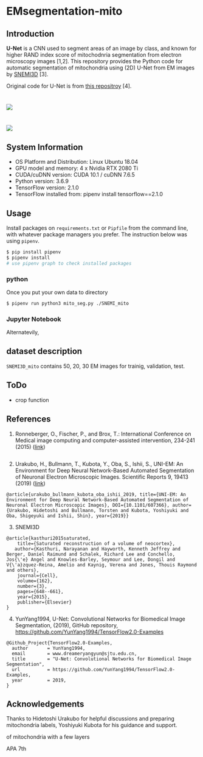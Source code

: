 # EMsegmentation-mito
## Introduction

**U-Net** is a CNN used to segment areas of an image by class, and known for higher RAND index score of mitochodnria segmentation from electron microscopy images [1,2]. This repository provides the Python code for automatic segmentation of mitochondria using (2D) U-Net from EM images by [SNEMI3D](http://brainiac2.mit.edu/SNEMI3D/) [3].

Original code for U-Net is from [this repositroy](https://github.com/YunYang1994/TensorFlow2.0-Examples) [4].

# <img src="画像URL">
# <img src="画像URL">

## System Information

* OS Platform and Distribution: Linux Ubuntu 18.04
* GPU model and memory: 4 x Nvidia RTX 2080 Ti
* CUDA/cuDNN version: CUDA 10.1 / cuDNN 7.6.5
* Python version: 3.6.9
* TensorFlow version: 2.1.0
* TensorFlow installed from: pipenv install tensorflow==2.1.0

## Usage

Install packages on `requirements.txt` or `Pipfile` from the command line, with whatever package managers you prefer. The instruction below was using `pipenv`.

```sh
$ pip install pipenv
$ pipenv install
# use pipenv graph to check installed packages
```

### python
Once you put your own data to directory

```sh
$ pipenv run python3 mito_seg.py ./SNEMI_mito
```

### Jupyter Notebook
Alternatevily, 

## dataset description
`SNEMI3D_mito` contains 50, 20, 30 EM images for trainig, validation, test.

## ToDo

* crop function

## References
1. Ronneberger, O., Fischer, P., and Brox, T.: International Conference on Medical image computing and computer-assisted intervention, 234-241 (2015) ([link]())

```
```

2. Urakubo, H., Bullmann, T., Kubota, Y., Oba, S., Ishii, S., UNI-EM: An Environment for Deep Neural Network-Based Automated Segmentation of Neuronal Electron Microscopic Images. Scientific Reports 9, 19413 (2019) ([link]())

```
@article{urakubo_bullmann_kubota_oba_ishii_2019, title={UNI-EM: An Environment for Deep Neural Network-Based Automated Segmentation of Neuronal Electron Microscopic Images}, DOI={10.1101/607366}, author={Urakubo, Hidetoshi and Bullmann, Torsten and Kubota, Yoshiyuki and Oba, Shigeyuki and Ishii, Shin}, year={2019}}
```

3. SNEMI3D 

```
@article{kasthuri2015saturated,
    title={Saturated reconstruction of a volume of neocortex},
   author={Kasthuri, Narayanan and Hayworth, Kenneth Jeffrey and Berger, Daniel Raimund and Schalek, Richard Lee and Conchello, Jos{\'e} Angel and Knowles-Barley, Seymour and Lee, Dongil and V{\'a}zquez-Reina, Amelio and Kaynig, Verena and Jones, Thouis Raymond and others},
    journal={Cell},
    volume={162},
    number={3},
    pages={648--661},
    year={2015},
    publisher={Elsevier}
}
```

4. YunYang1994, U-Net: Convolutional Networks for Biomedical Image Segmentation, (2019), GitHub repository, https://github.com/YunYang1994/TensorFlow2.0-Examples
```
@Github_Project{TensorFlow2.0-Examples,
  author       = YunYang1994,
  email        = www.dreameryangyun@sjtu.edu.cn,
  title        = "U-Net: Convolutional Networks for Biomedical Image Segmentation",
  url          = https://github.com/YunYang1994/TensorFlow2.0-Examples,
  year         = 2019,
}
```


## Acknowledgements

Thanks to Hidetoshi Urakubo for helpful discussions and preparing mitochondria labels, Yoshiyuki Kubota for his guidance and support. 

of mitochondria with a few layers 

APA 7th